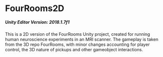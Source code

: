 # FourRooms2D
##### Unity Editor Version: 2018.1.7f1

This is a 2D version of the FourRooms Unity project, created for running human neuroscience experiments in an MRI scanner.
The gameplay is taken from the 3D repo FourRooms, with minor changes accounting for player control, the 3D nature of pickups and other gameobject interactions.
